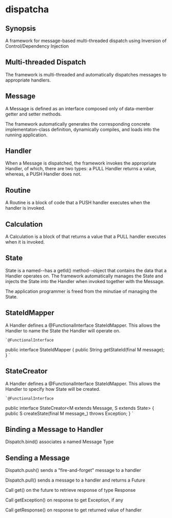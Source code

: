 # dispatcha

## Synopsis

A framework for message-based multi-threaded dispatch using Inversion of Control/Dependency Injection

## Multi-threaded Dispatch

The framework is multi-threaded and automatically dispatches messages to appropriate handlers.

## Message

A Message is defined as an interface composed only of data-member getter and setter methods.

The framework automatically generates the corresponding concrete implementaton-class definition, dynamically compiles, and loads into the running application.

## Handler

When a Message is dispatched, the framework invokes the appropriate Handler, of which, there are two types: a PULL  Handler returns a value, whereas, a PUSH Handler does not.

## Routine

A Routine is a block of code that a PUSH handler executes when the handler is invoked.

## Calculation

A Calculation is a block of that returns a value that a PULL handler executes when it is invoked.

## State

State is a named--has a getId() method--object that contains the data that a Handler operates on. The framework automatically manages the State and injects the State into the Handler when invoked together with the Message. 

The application programmer is freed from the minutiae of managing the State.

## StateIdMapper

A Handler defines a @FunctionalInterface StateIdMapper. This allows the Handler to name the State the Handler will operate on.

	`@FunctionalInterface
public interface StateIdMapper<M extends Message> {
	public String getStateId(final M message);
}
`

## StateCreator

A Handler defines a @FunctionalInterface StateIdMapper. This allows the Handler to specify how State will be created.

	`@FunctionalInterface
public interface StateCreator<M extends Message, S extends State> {
	public S createState(final M message_) throws Exception;
}
`

## Binding a Message to Handler

Dispatch.bind() associates a named Message Type 

## Sending a Message

Dispatch.push() sends a "fire-and-forget" message to a handler

Dispatch.pull() sends a message to a handler and returns a Future

Call get() on the future to retrieve response of type Response<T>

Call getException() on response to get Exception, if any

Call getResponse() on response to get returned value of handler
